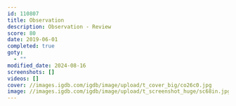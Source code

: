 ```yaml
---
id: 110807
title: Observation
description: Observation - Review
score: 80
date: 2019-06-01
completed: true
goty:
  - ""
modified_date: 2024-08-16
screenshots: []
videos: []
cover: //images.igdb.com/igdb/image/upload/t_cover_big/co26c0.jpg
image: //images.igdb.com/igdb/image/upload/t_screenshot_huge/sc68in.jpg
---
```

